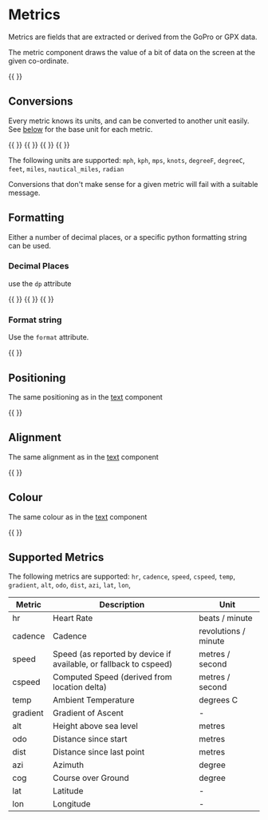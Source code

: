 
# Metrics

Metrics are fields that are extracted or derived from the GoPro or GPX data.

The metric component draws the value of a bit of data on the screen at the given co-ordinate.

{{ <component type="metric" metric="speed" /> }}

## Conversions

Every metric knows its units, and can be converted to another unit easily.  See [below](#supported-metrics) for the base unit 
for each metric.

{{ <component type="metric" metric="speed" /> }}
{{ <component type="metric" metric="speed" units="kph" /> }}
{{ <component type="metric" metric="speed" units="mph" /> }}
{{ <component type="metric" metric="speed" units="knots" /> }}

The following units are supported: `mph`, `kph`, `mps`, `knots`, `degreeF`, `degreeC`, `feet`, `miles`, `nautical_miles`, `radian`

Conversions that don't make sense for a given metric will fail with a suitable message.

## Formatting

Either a number of decimal places, or a specific python formatting string can be used.


### Decimal Places

use the `dp` attribute

{{ <component type="metric" metric="speed" dp="0" /> }}
{{ <component type="metric" metric="speed" dp="2" /> }}
{{ <component type="metric" metric="speed" dp="5" /> }}

### Format string

Use the `format` attribute.

{{ <component type="metric" metric="speed" format=".4f" /> }}

## Positioning

The same positioning as in the [text](01-simple-text.md) component

{{ <component type="metric" x="40" metric="speed" /> }}

## Alignment

The same alignment as in the [text](01-simple-text.md) component

{{ <component type="metric" x="40" metric="speed" align="right" /> }}

## Colour

The same colour as in the [text](01-simple-text.md) component

{{ <component type="metric" metric="speed" rgb="255,255,0" /> }}

## Supported Metrics

The following metrics are supported:
`hr`, `cadence`, `speed`, `cspeed`, `temp`,
`gradient`, `alt`, `odo`, `dist`, `azi`, `lat`, `lon`,

| Metric   | Description                                                       | Unit                 |
|----------|-------------------------------------------------------------------|----------------------|
| hr       | Heart Rate                                                        | beats / minute       |
| cadence  | Cadence                                                           | revolutions / minute |
| speed    | Speed (as reported by device if available, or fallback to cspeed) | metres / second      |
| cspeed   | Computed Speed  (derived from location delta)                     | metres / second      |
| temp     | Ambient Temperature                                               | degrees C            |
| gradient | Gradient of Ascent                                                | -                    |
| alt      | Height above sea level                                            | metres               |
| odo      | Distance since start                                              | metres               |
| dist     | Distance since last point                                         | metres               |
| azi      | Azimuth                                                           | degree               |
| cog      | Course over Ground                                                | degree               |
| lat      | Latitude                                                          | -                    | 
| lon      | Longitude                                                         | -                    | 
